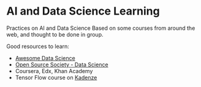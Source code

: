 # AI and Data Science Learning
Practices on AI and Data Science
Based on some courses from around the web, and thought to be done in group.

Good resources to learn:

-  [Awesome Data Science](https://github.com/bulutyazilim/awesome-datascience/blob/master/README.md)
-  [Open Source Society - Data Science](https://github.com/open-source-society/data-science)
- Coursera, Edx, Khan Academy
- Tensor Flow course on [Kadenze](https://www.kadenze.com/courses/creative-applications-of-deep-learning-with-tensorflow/info)
